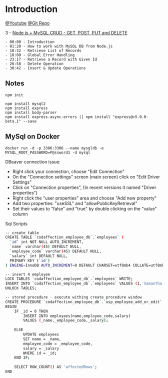 # Introduction

[@Youtube](https://youtu.be/YkBOkV0s5eQ)
[@Git Repo](https://github.com/CodAffection/MySQL-CRUD-with-Node.js-API)


3 - [Node.js + MySQL CRUD - GET, POST, PUT and DELETE](https://youtu.be/YkBOkV0s5eQ)

    - 00:00 - Introduction
    - 01:20 - How to work with MySQL DB from Node.js
    - 10:32 - Retrieve List of Records
    - 18:00 - Global Error Handling
    - 23:17 - Retrieve a Record with Given Id
    - 26:58 - Delete Operation
    - 30:42 - Insert & Update Operations
    

## Notes

```shell
npm init

npm install mysql2
npm install express
npm install body-parser
npm install express-async-errors || npm install "express@>5.0.0-beta.1" --save
```

## MySql on Docker

```shell
docker run -d -p 3306:3306 --name mysqldb -e MYSQL_ROOT_PASSWORD=P@ssword1 -d mysql
```
DBeaver connection issue:

- Right click your connection, choose "Edit Connection"
- On the "Connection settings" screen (main screen) click on "Edit Driver Settings"
- Click on "Connection properties", (In recent versions it named "Driver properties")
- Right click the "user properties" area and choose "Add new property"
- Add two properties: "useSSL" and "allowPublicKeyRetrieval"
- Set their values to "false" and "true" by double clicking on the "value" column

Sql Scripts

```bash
-- create table
CREATE TABLE `codaffection_employee_db`.`employees` (
  `id` int NOT NULL AUTO_INCREMENT,
  `name` varchar(45) DEFAULT NULL,
  `employee_code` varchar(45) DEFAULT NULL,
  `salary` int DEFAULT NULL,
  PRIMARY KEY (`id`)
) ENGINE=InnoDB AUTO_INCREMENT=0 DEFAULT CHARSET=utf8mb4 COLLATE=utf8mb4_0900_ai_ci;

-- insert 4 employee
LOCK TABLES `codaffection_employee_db`.`employees` WRITE;
INSERT INTO `codaffection_employee_db`.`employees` VALUES (1,'Samantha Mackenzie','EMP97',80000),(2,'Layla Benn','EMP91',92000),(3,'Luis Alberto','EMP99',84000),(4,'Rishaan','EMP70',85000);
UNLOCK TABLES;

-- stored procedure - execute withing create procedure window
CREATE PROCEDURE `codaffection_employee_db`.`usp_employee_add_or_edit` (IN _id INT,IN _name VARCHAR(45),IN _employee_code VARCHAR(45),IN _salary INT)
BEGIN
	IF _id = 0 THEN
		INSERT INTO employees(name,employee_code,salary)
		VALUES (_name,_employee_code,_salary);
        
	ELSE
		UPDATE employees
        SET name = _name,
		employee_code = _employee_code,
        salary = _salary
        WHERE id = _id;
	END IF;
    
    SELECT ROW_COUNT() AS 'affectedRows';
END